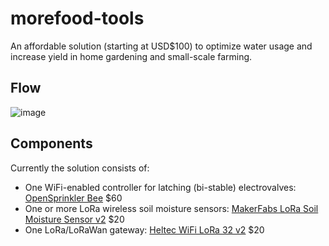 # morefood-tools
An affordable solution (starting at USD$100) to optimize water usage and increase yield in home gardening and small-scale farming.

## Flow

![image](https://user-images.githubusercontent.com/56868476/161388945-8892c236-7bcc-446d-8594-9cac4fdbe48f.png)

## Components
Currently the solution consists of:
- One WiFi-enabled controller for latching (bi-stable) electrovalves: [OpenSprinkler Bee](https://opensprinkler.com/product/opensprinkler-bee/) $60
- One or more LoRa wireless soil moisture sensors: [MakerFabs LoRa Soil Moisture Sensor v2](https://www.makerfabs.com/lora-soil-moisture-sensor-v2.html) $20
- One LoRa/LoRaWan gateway: [Heltec WiFi LoRa 32 v2](https://heltec.org/project/wifi-lora-32/) $20

